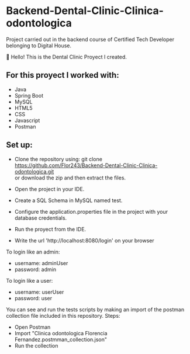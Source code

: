 # Backend-Dental-Clinic-Clinica-odontologica
Project carried out in the backend course of Certified Tech Developer belonging to Digital House.


👋 Hello! This is the Dental Clinic Proyect I created.

## For this proyect I worked with:
<ul>
  <li>Java</li>
  <li>Spring Boot</li>
  <li>MySQL</li>
  <li>HTML5</li>
  <li>CSS</li>
  <li>Javascript</li>
  <li>Postman</li>
</ul>


## Set up:
- Clone the repository using: git clone https://github.com/Flor243/Backend-Dental-Clinic-Clinica-odontologica.git </br>
 or download the zip and then extract the files.
 
 - Open the project in your IDE.
 
 - Create a SQL Schema in MySQL named test.
 
 - Configure the application.properties file in the project with your database credentials.
 
 - Run the proyect from the IDE.
 
 - Write the url 'http://localhost:8080/login' on your browser
 
 To login like an admin:
 <ul>
  <li>username: adminUser</li>
  <li>password: admin</li>
 </ul>
 
 To login like a user:
 <ul>
  <li>username: userUser</li>
  <li>password: user</li>
 </ul>

You can see and run the tests scripts by making an import of the postman collection file included in this repository.
Steps:
- Open Postman
- Import "Clinica odontologica Florencia Fernandez.postmman_collection.json"
- Run the collection

